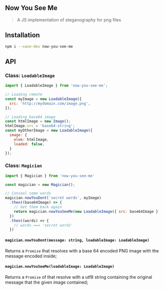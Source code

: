 Now You See Me
-----------

> A JS implementation of steganography for png files

## Installation

```bash
npm i --save-dev now-you-see-me
```

## API

### Class: `LoadableImage`

```js
import { LoadableImage } from 'now-you-see-me';

// Loading remote
const myImage = new LoadableImage({
  src: 'http://mydomain.com/image.png',
});

// Loading base64 image
const htmlImage = new Image();
htmlImage.src = 'base64-string';
const myOtherImage = new LoadableImage({
  image: {
    elem: htmlImage,
    loaded: false,
  }
});
```

### Class: `Magician`

```js
import { Magician } from 'now-you-see-me'

const magician = new Magician();

// Conceal some words
magician.nowYouDont('secret words', myImage)
  .then((base64Image) => {
    // Get them back again
    return magician.nowYouSeeMe(new LoadableImage({ src: base64Image }));
  })
  .then((words) => {
    // words === 'secret words'
  })
```

#### `magician.nowYouDont(message: string, loadableImage: LoadableImage)`

Returns a `Promise` that resolves with a base 64 encoded PNG image with the
message encoded inside;

#### `magician.nowYouSeeMe(loadableImage: LoadableImage)`

Returns a `Promise` of that resolve with a utf8 string containing the original
message that the given image contained;
